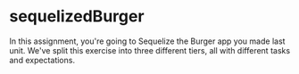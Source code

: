 # sequelizedBurger
In this assignment, you're going to Sequelize the Burger app you made last unit. We've split this exercise into three different tiers, all with different tasks and expectations. 
